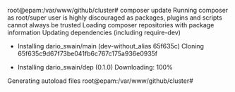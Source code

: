 root@epam:/var/www/github/cluster# composer update
Running composer as root/super user is highly discouraged as packages, plugins and scripts cannot always be trusted
Loading composer repositories with package information
Updating dependencies (including require-dev)
  - Installing dario_swain/main (dev-without_alias 65f635c)
    Cloning 65f635c9d67f73be041fb6c767c175a936e0935f

  - Installing dario_swain/dep (0.1.0)
    Downloading: 100%

Generating autoload files
root@epam:/var/www/github/cluster#
